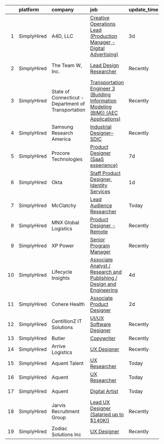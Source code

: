 

|    | platform    | company                                             | job                                                                                                                                                                                                | update_time   | location                |
|---:|:------------|:----------------------------------------------------|:---------------------------------------------------------------------------------------------------------------------------------------------------------------------------------------------------|:--------------|:------------------------|
|  1 | SimplyHired | A4D, LLC                                            | [Creative Operations Lead (Production Manager - Digital Advertising)](https://www.simplyhired.com/job/9X_MsPymfvfSPbhvRiVGqtEeUADvOvXRda_WD9R-azaAwSJN_GuH0g?q=generative+designer)                | 3d            | Remote                  |
|  2 | SimplyHired | The Team W, Inc.                                    | [Lead Design Researcher](https://www.simplyhired.com/job/kUqlx7cGEHj54jSXDi3Sq-y8Z4FtydSF3ejxy8TSuUWF1sGt6Iv6kQ?q=generative+designer)                                                             | Recently      | Austin, TX +3 locations |
|  3 | SimplyHired | State of Connecticut - Department of Transportation | [Transportation Engineer 3 (Building Information Modeling (BIM)) (AEC Applications)](https://www.simplyhired.com/job/lWodFYLC6YjK4NpJUFSJ8KcIj4QA3Y1mzKajwdgOB3ITLclm1U3-mQ?q=generative+designer) | Recently      | Newington, CT           |
|  4 | SimplyHired | Samsung Research America                            | [Industrial Designer– SDIC](https://www.simplyhired.com/job/ZY9f-MfZTJLDwWO75dQVxCJRIy1EUkwLWsN06BTBfzBJaBmRdnDRFw?q=generative+designer)                                                          | Recently      | San Francisco, CA       |
|  5 | SimplyHired | Procore Technologies                                | [Product Designer (SaaS experience)](https://www.simplyhired.com/job/fmiPff3yBebwPRoa6nXVGP3x_GGRp8qke5GMKXxVB1Telb954Aw8Hw?q=generative+designer)                                                 | 7d            | Austin, TX              |
|  6 | SimplyHired | Okta                                                | [Staff Product Designer, Identity Services](https://www.simplyhired.com/job/Jwg11wsdhEp0qlVAQi6bpUWdOPawreFjpQ7BV-uxHOP_M4F0ejCG-A?q=generative+designer)                                          | 1d            | San Francisco, CA       |
|  7 | SimplyHired | McClatchy                                           | [Lead Audience Researcher](https://www.simplyhired.com/job/kkwgM_LirX6K1c1clhXt8RMceEYoUoQZmH7-ULgsXaFVPVaGGncjeg?q=generative+designer)                                                           | Today         | Remote                  |
|  8 | SimplyHired | MNX Global Logistics                                | [Product Designer - Remote](https://www.simplyhired.com/job/Xqwv3Vax24rd4XsgPkhoR7uAvq8oLASTOXHjLig195_BLG2IOo_TBQ?q=generative+designer)                                                          | Recently      | Remote                  |
|  9 | SimplyHired | XP Power                                            | [Senior Program Manager](https://www.simplyhired.com/job/EC0RU7ViPjBJGP-wgDcrO2ITOQLpPUk21WGqXBRDjGTJARlkp9Zz0A?q=generative+designer)                                                             | Recently      | Gloucester, MA          |
| 10 | SimplyHired | Lifecycle Insights                                  | [Associate Analyst / Research and Publishing / Design and Engineering](https://www.simplyhired.com/job/v5dxbPzlq1UUlPGGD8spJZjp8wfxaxLkgntR0L9WcHXHGiqFzRRwZA?q=generative+designer)               | 4d            | Remote                  |
| 11 | SimplyHired | Cohere Health                                       | [Associate Product Designer](https://www.simplyhired.com/job/_ZG_UeFiZy1jioBWGZnMJMKJrLNcDtOUz2V8nMUtUc2JsqWlV2MM9Q?q=generative+designer)                                                         | 2d            | Boston, MA              |
| 12 | SimplyHired | CentillionZ IT Solutions                            | [UI/UX Software Designer](https://www.simplyhired.com/job/dCmOqPUwxHBS7XmxCX6CCoVvrelGjR1PPbkeUMj0LFMxHNjYPTLiOQ?q=generative+designer)                                                            | Recently      | Princeton, NJ           |
| 13 | SimplyHired | Butler                                              | [Copywriter](https://www.simplyhired.com/job/TIEN9kCmwKtEha9yc2Di_eCOg0ASaLtHUO_TImzsB5ECkNwNBIAe8w?q=generative+designer)                                                                         | Recently      | Austin, TX              |
| 14 | SimplyHired | Arrive Logistics                                    | [UX Designer](https://www.simplyhired.com/job/-2Noa9mXOTCp9lkNFBMqKyIHRCTnoxfOVeBE0HirvJHT2xW1Jg3ufA?q=generative+designer)                                                                        | Recently      | Austin, TX              |
| 15 | SimplyHired | Aquent Talent                                       | [UX Researcher](https://www.simplyhired.com/job/J4n9JeTrxo4dLBTk87ym20LwA_w0l1Mm83YNLff3hr4pbHhKvhysww?q=generative+designer)                                                                      | Today         | Chicago, IL             |
| 16 | SimplyHired | Aquent                                              | [UX Researcher](https://www.simplyhired.com/job/zvxVQKuJzCVUAOVmiRhXJENQlTG-L9SxdZBM5OMLUHWgmYpt5l3Rkw?q=generative+designer)                                                                      | Today         | Chicago, IL             |
| 17 | SimplyHired | Aquent                                              | [Digital Artist](https://www.simplyhired.com/job/w3r03Mb9LShDZjUCRy2Ft1C1EgUHZOJZ4hbmfEyLOrAZNd_JN3hSSw?q=generative+designer)                                                                     | Today         | Seattle, WA             |
| 18 | SimplyHired | Jarvis Recruitment Group                            | [Lead UX Designer (Salaried up to $140K!)](https://www.simplyhired.com/job/FkE2gNwg-wWgCVyHoI1XS-VF-sxwxF-voIVI5rHAxvhlifZFal8CAA?q=generative+designer)                                           | Recently      | Remote                  |
| 19 | SimplyHired | Zodiac Solutions Inc                                | [UX Designer](https://www.simplyhired.com/job/3kVCO87VMtIg5HSfoBYMjk1QwNmYJh9EAR-JS_nJKDSEa_jUTS8qxg?q=generative+designer)                                                                        | Recently      | Remote                  |